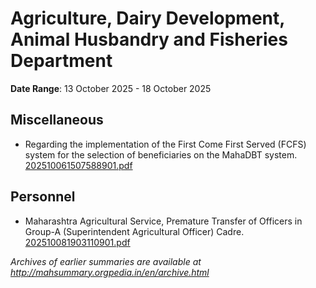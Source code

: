 # Agriculture, Dairy Development, Animal Husbandry and Fisheries Department

**Date Range**: 13 October 2025 - 18 October 2025


## Miscellaneous
- Regarding the implementation of the First Come First Served (FCFS) system for the selection of beneficiaries on the MahaDBT system.\
  [202510061507588901.pdf](https://gr.maharashtra.gov.in/Site/Upload/Government%20Resolutions/English/202510061507588901....pdf)

## Personnel
- Maharashtra Agricultural Service, Premature Transfer of Officers in Group-A (Superintendent Agricultural Officer) Cadre.\
  [202510081903110901.pdf](https://gr.maharashtra.gov.in/Site/Upload/Government%20Resolutions/English/202510081903110901.pdf)


*Archives of earlier summaries are available at http://mahsummary.orgpedia.in/en/archive.html*